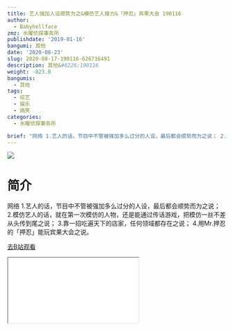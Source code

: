 ```yaml
---
title: 艺人强加人设顺势为之&模仿艺人接力&「押忍」宾果大会 190116
author:
  - Babyhellface
zmz: 水曜侦探事务所
publishdate: '2019-01-16'
bangumi: 其他
date: '2020-08-23'
slug: 2020-08-17-190116-626716491
description: 其他&#8226;190116
weight: -823.0
bangumis:
  - 其他
tags:
  - 综艺
  - 娱乐
  - 搞笑
categories:
  - 水曜侦探事务所

brief: "网络 1.艺人的话，节目中不管被强加多么过分的人设，最后都会顺势而为之说； 2.模仿艺人的话，就在第一次模仿的人物，还是能通过传话游戏，把模仿一丝不差从头传到尾之说； 3.靠一招吃遍天下的店家，任何领域都存在之说； 4.用Mr.押忍的「押忍」能玩宾果大会之说。"
---
```

![](https://raw.githubusercontent.com/tcgriffith/owaraisite/master/static/tmpimg/658adbe16057ff8e95e6c0353c214da1d70d5a62.jpg.480.jpg)
# 简介  
网络
1.艺人的话，节目中不管被强加多么过分的人设，最后都会顺势而为之说；
2.模仿艺人的话，就在第一次模仿的人物，还是能通过传话游戏，把模仿一丝不差从头传到尾之说；
3.靠一招吃遍天下的店家，任何领域都存在之说；
4.用Mr.押忍的「押忍」能玩宾果大会之说。  

[去B站观看](https://www.bilibili.com/video/av626716491/)
<div class ="resp-container"><iframe class="testiframe" src="//player.bilibili.com/player.html?aid=626716491"", scrolling="no", allowfullscreen="true" > </iframe></div> 
